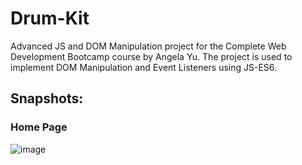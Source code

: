 # Drum-Kit
Advanced JS and DOM Manipulation project for the Complete Web Development Bootcamp course by Angela Yu. The project is used to implement DOM Manipulation and Event Listeners using JS-ES6.

## Snapshots:

### Home Page
![image](https://github.com/user-attachments/assets/ddd592df-5d8f-44ae-9c0d-0f33d5578be8)
